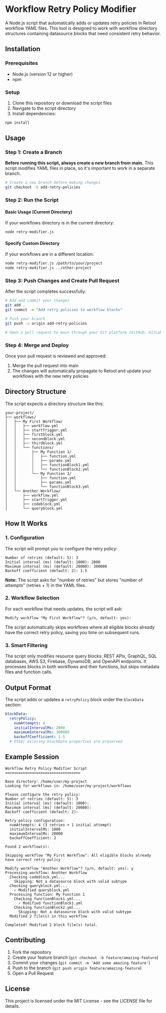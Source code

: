 # Workflow Retry Policy Modifier

A Node.js script that automatically adds or updates retry policies in Retool workflow YAML files. This tool is designed to work with workflow directory structures containing datasource blocks that need consistent retry behavior.

## Installation

### Prerequisites
- Node.js (version 12 or higher)
- npm

### Setup

1. Clone this repository or download the script files
2. Navigate to the script directory
3. Install dependencies:

```bash
npm install
```

## Usage

### Step 1: Create a Branch

**Before running this script, always create a new branch from main.** This script modifies YAML files in place, so it's important to work in a separate branch.

```bash
# Create a new branch before making changes
git checkout -b add-retry-policies
```

### Step 2: Run the Script

#### Basic Usage (Current Directory)

If your workflows directory is in the current directory:

```bash
node retry-modifier.js
```

#### Specify Custom Directory

If your workflows are in a different location:

```bash
node retry-modifier.js /path/to/your/project
node retry-modifier.js ../other-project
```

### Step 3: Push Changes and Create Pull Request

After the script completes successfully:

```bash
# Add and commit your changes
git add .
git commit -m "Add retry policies to workflow blocks"

# Push your branch
git push -u origin add-retry-policies

# Open a pull request to main through your Git platform (GitHub, GitLab, etc.)
```

### Step 4: Merge and Deploy

Once your pull request is reviewed and approved:

1. Merge the pull request into main
2. The changes will automatically propagate to Retool and update your workflows with the new retry policies

## Directory Structure

The script expects a directory structure like this:

```
your-project/
├── workflows/
│   ├── My First Workflow/
│   │   ├── workflow.yml
│   │   ├── startTrigger.yml
│   │   ├── firstblock.yml
│   │   ├── secondblock.yml
│   │   ├── thirdblock.yml
│   │   └── functions/
│   │       ├── My Function 1/
│   │       │   ├── function.yml
│   │       │   ├── params.yml
│   │       │   ├── functionBlock1.yml
│   │       │   └── functionBlock2.yml
│   │       └── My Function 2/
│   │           ├── function.yml
│   │           ├── params.yml
│   │           └── functionBlock3.yml
│   └── Another Workflow/
│       ├── workflow.yml
│       ├── startTrigger.yml
│       ├── codeblock.yml
│       └── queryblock.yml
```

## How It Works

### 1. Configuration
The script will prompt you to configure the retry policy:

```
Number of retries (default: 5): 3
Initial interval (ms) (default: 1000): 2000
Maximum interval (ms) (default: 20000): 300000
Backoff coefficient (default: 2): 1.5
```

**Note:** The script asks for "number of retries" but stores "number of attempts" (retries + 1) in the YAML files.

### 2. Workflow Selection
For each workflow that needs updates, the script will ask:

```
Modify workflow "My First Workflow"? (y/n, default: yes):
```

The script automatically skips workflows where all eligible blocks already have the correct retry policy, saving you time on subsequent runs.

### 3. Smart Filtering
The script only modifies resource query blocks: REST APIs, GraphQL, SQL databases, AWS S3, Firebase, DynamoDB, and OpenAPI endpoints. It processes blocks in both workflows and their functions, but skips metadata files and function calls.

## Output Format

The script adds or updates a `retryPolicy` block under the `blockData` section:

```yaml
blockData:
  retryPolicy:
    numAttempts: 4
    initialIntervalMs: 2000
    maximumIntervalMs: 300000
    backoffCoefficient: 1.5
  # Other existing blockData properties are preserved
```

## Example Session

```
Workflow Retry Policy Modifier Script
==================================

Base directory: /home/user/my-project
Looking for workflows in: /home/user/my-project/workflows

Please configure the retry policy:
Number of retries (default: 5): 3
Initial interval (ms) (default: 1000): 
Maximum interval (ms) (default: 20000): 
Backoff coefficient (default: 2): 

Retry policy configuration:
  numAttempts: 4 (3 retries + 1 initial attempt)
  initialIntervalMs: 1000
  maximumIntervalMs: 20000
  backoffCoefficient: 2

Found 2 workflow(s):

Skipping workflow "My First Workflow": All eligible blocks already have correct retry policy

Modify workflow "Another Workflow"? (y/n, default: yes): y
Processing workflow: Another Workflow
  Checking codeblock.yml...
    Skipping: Not a datasource block with valid subtype
  Checking queryblock.yml...
    ✓ Modified queryblock.yml
  Processing function: My Function 1
    Checking functionBlock1.yml...
      ✓ Modified functionBlock1.yml
    Checking functionBlock2.yml...
      Skipping: Not a datasource block with valid subtype
  Modified 2 file(s) in this workflow

Completed! Modified 2 block file(s) total.
```

## Contributing

1. Fork the repository
2. Create your feature branch (`git checkout -b feature/amazing-feature`)
3. Commit your changes (`git commit -m 'Add some amazing feature'`)
4. Push to the branch (`git push origin feature/amazing-feature`)
5. Open a Pull Request

## License

This project is licensed under the MIT License - see the LICENSE file for details.
